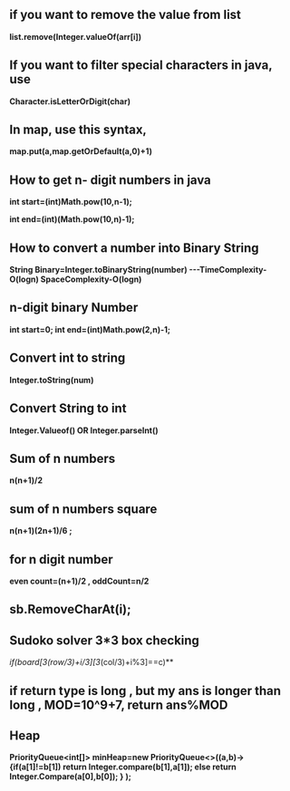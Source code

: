## if you want to remove the value from list
**list.remove(Integer.valueOf(arr[i])**
## If you want to filter special characters in java, use
  **Character.isLetterOrDigit(char)**
## In map, use this syntax,
 **map.put(a,map.getOrDefault(a,0)+1)**
## How to get n- digit numbers in java ##
**int start=(int)Math.pow(10,n-1);**

**int end=(int)(Math.pow(10,n)-1);**
## How to convert a number into Binary String ##
**String Binary=Integer.toBinaryString(number)   ---TimeComplexity-O(logn) SpaceComplexity-O(logn)**
## n-digit binary Number ##
**int start=0;
int end=(int)Math.pow(2,n)-1;**
## Convert int to string ##
**Integer.toString(num)**
## Convert String to int ##
**Integer.Valueof() OR Integer.parseInt()**
## Sum of n numbers ##
**n(n+1)/2**
## sum of n numbers square ##
**n(n+1)(2n+1)/6 ;**
## for n digit number ##
**even count=(n+1)/2 , oddCount=n/2**
## sb.RemoveCharAt(i);
## Sudoko solver 3*3 box checking ##
**if(board[3*(row/3)+i/3][3*(col/3)+i%3]==c)**
## if return type is long , but my ans is longer than long , MOD=10^9+7, return ans%MOD
## Heap ##
**PriorityQueue<int[]> minHeap=new PriorityQueue<>((a,b)->
{if(a[1]!=b[1]) return Integer.compare(b[1],a[1]);
else return Integer.Compare(a[0],b[0]);
} );**



